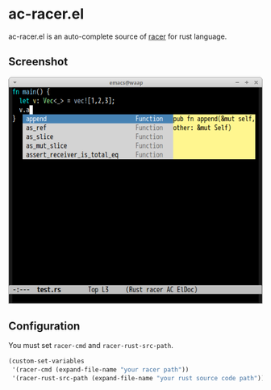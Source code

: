 # ac-racer.el

ac-racer.el is an auto-complete source of [racer](https://github.com/phildawes/racer) for rust language.

## Screenshot

![ac-racer](image/ac-racer.png)

## Configuration

You must set `racer-cmd` and `racer-rust-src-path`.

```lisp
(custom-set-variables
 '(racer-cmd (expand-file-name "your racer path"))
 '(racer-rust-src-path (expand-file-name "your rust source code path")))
```
